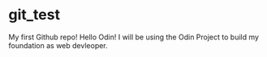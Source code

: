 # git_test
My first Github repo!
Hello Odin!
I will be using the Odin Project to build my foundation as web devleoper.